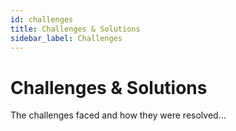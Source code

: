 ```yaml
---
id: challenges
title: Challenges & Solutions
sidebar_label: Challenges
---
```


# Challenges & Solutions

The challenges faced and how they were resolved...
